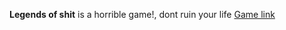 **Legends of shit** is a horrible game!, dont ruin your life
[Game link](https://www.roblox.com/games/3101667897/Legends-Of-Speed)
